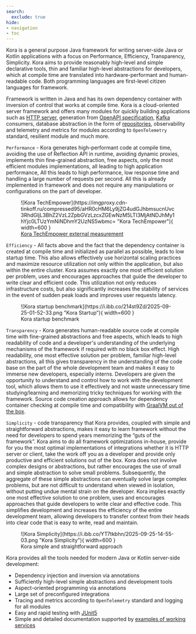 ```yaml
---
search:
  exclude: true
hide:
- navigation
- toc
---
```


Kora is a general purpose Java framework for writing server-side Java or Kotlin applications with a focus on Performance, Efficiency, Transparency, Simplicity.
Kora aims to provide reasonably high-level and simple declarative tools, thin and familiar high-level abstractions for developers,
which at compile time are translated into hardware-performant and human-readable code.
Both programming languages are first-level citizen languages for framework.

Framework is written in Java and has its own dependency container with inversion of control that works at compile time.
Kora is a cloud-oriented server framework and offers many modules for quickly building applications such as 
[HTTP server](documentation/http-server.md), generation from [OpenAPI specification](documentation/openapi-codegen.md), [Kafka](documentation/kafka.md) consumers, 
database abstraction in the form of [repositories](documentation/database-common.md), 
observability and telemetry and metrics for modules according to `OpenTelemetry` standard, resilient module and much more.

`Performance` - Kora generates high-performant code at compile time,
avoiding the use of Reflection API in runtime, avoiding dynamic proxies, implements thin fine-grained abstraction, free aspects,
only the most efficient modules implementations, all leading to high application performance,
All this leads to high performance, low response time and handling a large number of requests per second.
All this is already implemented in framework and does not require any manipulations or configurations on the part of developer.

<figure markdown="span">
  ![Kora TechEmpower](https://imgproxy.cdn-tinkoff.ru/compressed95/aHR0cHM6Ly9jZG4udGJhbmsucnUvc3RhdGljL3BhZ2VzL2ZpbGVzLzcxZGEwNzM5LTI3MjAtNDJhMy1hYjc0LTUzYmNiNDhmY2UzNS5wbmc= "Kora TechEmpower"){ width=600 }
  <figcaption><a href="https://www.techempower.com/benchmarks/#section=test&resultsurl=https%3A%2F%2Fstatic.squiry.xyz%2Fresults%2F20240124114707.json&hw=ph&test=fortune">Kora TechEmpower external measurement</a></figcaption>
</figure>

`Efficiency` - All facts above and the fact that the dependency container is created
at compile time and initialized as parallel as possible, leads to low startup time.
This also allows effectively use horizontal scaling practices
and maximize resource utilization not only within the application, but also within the entire cluster.
Kora assumes exactly one most efficient solution per problem, uses and encourages approaches
that guide the developer to write clear and efficient code.
This utilization not only reduces infrastructure costs, but also significantly increases the stability of services
in the event of sudden peak loads and improves user requests latency.

<figure markdown="span">
  ![Kora startup benchmark](https://i.ibb.co/214st9Zd/2025-09-25-01-52-33.png "Kora Startup"){ width=600 }
  <figcaption>Kora startup benchmark</figcaption>
</figure>

`Transparency` - Kora generates human-readable source code at compile time 
with fine-grained abstractions and free aspects, which leads to high readability of code
and a developer's understanding of the underlying mechanisms of the framework if required with no black box effect.
High readability, one most effective solution per problem, familiar high-level abstractions, 
all this gives transparency in the understanding of the code base on the part of the whole development team 
and makes it easy to immerse new developers, especially interns. Developers are given the opportunity to understand and control
how to work with the development tool, which allows them to use it effectively and not waste unnecessary time studying/learning
and memorizing tricky techniques for working with the framework.
Source code creation approach allows for dependency container checking at compile time 
and compatibility with [GraalVM out of the box](documentation/graalvm-native.md).

`Simplicity` - code transparency that Kora provides, coupled with simple and straightforward abstractions,
makes it easy to learn framework without the need for developers to spend years memorizing the “guts of the framework”.
Kora aims to do all framework optimizations in-house, 
provide for you the most optimal implementations of integrations whether it is HTTP server or client,
take the work off you as a developer and provide only productive and efficient solutions out of the box.
Kora does not involve complex designs or abstractions,
but rather encourages the use of small and simple abstraction to solve small problems.
Subsequently, the aggregate of these simple abstractions can eventually solve large complex problems,
but are not difficult to understand when viewed in isolation,
without putting undue mental strain on the developer.
Kora implies exactly one most effective solution to one problem,
uses and encourages approaches that guide developers to write clear and effective code.
This simplifies development and increases the efficiency of the entire development team,
allowing developers to transfer context from their heads into clear code that is easy to write, read and maintain.

<figure markdown="span">
  ![Kora Simplicity](https://i.ibb.co/YT7tkbhn/2025-09-25-14-55-03.png "Kora Simplicity"){ width=600 }
  <figcaption>Kora simple and straightforward approach</figcaption>
</figure>

Kora provides all the tools needed for modern Java or Kotlin server-side development:

- Dependency injection and inversion via annotations
- Sufficiently high-level simple abstractions and development tools
- Aspect-oriented programming via annotations
- Large set of preconfigured integrations
- Tracing and metrics according to `OpenTelemetry` standard and logging for all modules
- Easy and rapid testing with [JUnit5](documentation/junit5.md)
- Simple and detailed documentation supported by [examples of working services](examples/kora-examples.md)
